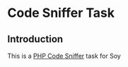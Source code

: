 # Code Sniffer Task

## Introduction
This is a [PHP Code Sniffer](https://github.com/squizlabs/PHP_CodeSniffer) task for Soy
